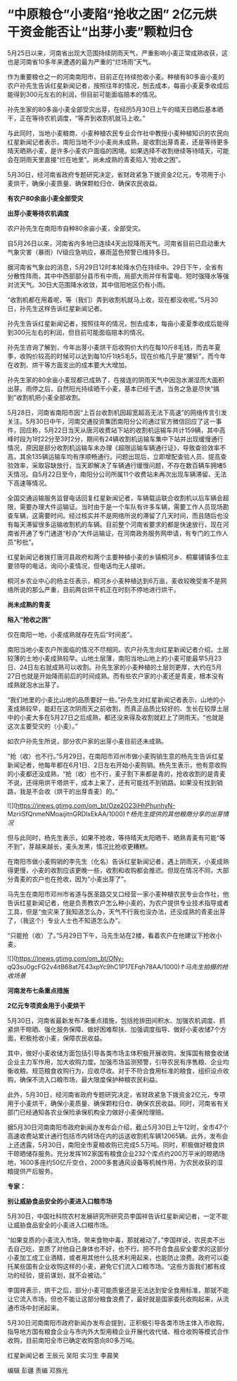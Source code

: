 # “中原粮仓”小麦陷“抢收之困” 2亿元烘干资金能否让“出芽小麦”颗粒归仓

5月25日以来，河南省出现大范围持续阴雨天气，严重影响小麦正常成熟收获，这也是河南省10多年来遭遇的最为严重的“烂场雨”天气。

作为重要粮仓之一的河南南阳市，目前正在持续抢收小麦。种植有80多亩小麦的农户孙先生告诉红星新闻记者，按照往年的情况，刨去成本，每亩小麦夏季收成后能得到300元左右的利润，但目前可能面临赔本的情况。

孙先生家的80多亩小麦全部受灾出芽，在经历5月30日上午的晴天日晒后基本晒干，正在等待农机调度，“等弄到收割机就马上收。”

与此同时，当地小麦粮商、小麦种植农民专业合作社中教授小麦种植知识的农民向红星新闻记者表示，南阳当地不少小麦尚未成熟，是收割出芽青麦，还是等待更多晴天晒熟小麦，是许多小麦农户面临的困境。如果选择不收割继续等待晴天，可能会在阴雨天里直接“烂在地里”。尚未成熟的青麦陷入“抢收之困”。

5月30日，经河南省政府专题研究决定，省财政紧急下拨资金2亿元，专项用于小麦烘干，确保小麦质量、确保颗粒归仓、确保农民收益。

**有农户80余亩小麦全部受灾**

**出芽小麦等待农机调度**

农户孙先生在南阳市自种80余亩小麦，全部受灾。

自5月26日以来，河南省内多地已连续4天出现降雨天气。河南省目前已启动重大气象灾害（暴雨）Ⅳ级应急响应，暴雨蓝色预警已维持多日。

据河南省气象台的消息，5月29日12时本轮降水仍在持续中。29日下午，全省有分散性阵雨，其中中西部部分县市有中雨，局部大雨并伴有雷电、短时强降水等强对流天气。30日大范围降水收敛，其中信阳地区仍有小雨。

“收割机都在用着呢，等（我们）弄到收割机就马上收，现在都没收呢。”5月30日，孙先生这样告诉红星新闻记者。

孙先生告诉红星新闻记者，按照往年的情况，刨去成本，每亩小麦夏季收成后能得到300元左右的利润，但目前可能面临赔本的情况。

孙先生咨询了解到，今年出芽小麦烘干后收购价大约在每10斤8毛钱，而去年夏季，收购价较高的时候可以达到每10斤1块5毛5，现在价格几乎是“腰斩”，而今年在收割、烘干等方面支出的成本要大大增加。

孙先生家的80余亩小麦现都已成熟了，在接连的阴雨天气中因泡水潮湿而大面积出芽。雨停之后，自然阳光持续晒干小麦，基本已经干透，当务之急是尽快“搞到”收割机把小麦全部收割。

5月28日，河南省南阳市因“上百台收割机因超宽超高无法下高速”的网络传言引发关注。5月30日中午，河南交通投资集团南阳分公司通过官方微信回应了这一事件，回应称，5月22日当天从唐河收费站下站的收割机运输车共计159辆，其中高峰时段为1时22分至3时2分，期间有24辆收割机运输车集中下站并出现缓慢通行情况，原因是部分收割机运输车未办理《超限运输车辆通行证》，导致查验效率不高，其余135辆运输车均有序顺畅通行。问题出现后，立即增配查验人员、提高查验效率，采取容缺放行，当天即解决了车辆通行缓慢问题，不存在数百辆车拥堵5天情况。自5月22日至今，南阳分公司所属11个收费站未再次出现车辆滞留、无法下高速等情况。

全国交通运输服务监督电话回复红星新闻记者，车辆载运联合收割机以后车辆会超限，需要办理大件运输证。当时由于是一个车队有许多车辆，需要工作人员现场勘查车辆，这需要时间。经过核实并不是网络所说的滞留了几天时间，而且随后也没有每天滞留很多运输收割机的车辆。目前整个河南省要求的都是快速放行，现在河南省开通了专门通道“秒办”大件运输证，在河南政务服务网申请，有专门的工作人员“秒批”。

红星新闻记者拨打唐河县政府和两个主要种植小麦的乡镇桐河乡、桐寨铺镇多位主要领导的电话，询问小麦情况，但电话均无人接听。

桐河乡农业中心的杨主任表示，桐河乡小麦种植达到6万亩，麦收较晚受害不是网络所说的那么严重，目前两台烘干机正在时刻不停地进行烘干。

**尚未成熟的青麦**

**陷入“抢收之困”**

仅在南阳一地，小麦成熟就存在先后“时间差”。

南阳当地小麦农户所面临的情况不尽相同。农户孙先生向红星新闻记者介绍，土层较薄的土地小麦成熟较早。山地土层薄，南阳当地山地上的小麦可能最早5月23日、24日左右就成熟可以收割。孙先生家的小麦种植的土层则更厚，大约在5月27日也就是开始降雨前后的时间成熟。而有些农户家的小麦还是青麦，根本没有成熟就泡水出芽了。

“我们地里的小麦比山地的品质要好一些。”孙先生对红星新闻记者表示，山地的小麦成熟较早，能赶在这次阴雨天之前收割，而真正品质比较好的、生长在较厚土层中的小麦大多在5月27日之后成熟，都还没来得及收割就赶上了阴雨天。“也就是这次主要受灾的（小麦）。”

如农户孙先生所说，部分农户家的出芽小麦目前还未成熟。

“抢（收）也不行。”5月29日，在南阳市邓州市做小麦购销生意的杨先生告诉红星新闻记者，他每年都在6月1日、2日左右开始小麦购销。杨先生表示，他有意收购的小麦都还没成熟，“抢（收）也不行，麦子割下来都是青的，抢收收割的是青麦不说，还得用烘干塔烘干，成本上来了，还有可能找不到销路。如果没有找到销路，我是不会收（烘干的出芽青麦）的。”

![](https://inews.gtimg.com/om_bt/Oze2O23iHhPhunhyN-
MzriiSfQnmeNMoaijitnGRDIxEkAA/1000)_↑杨先生提供的其他粮商分享的出芽情况_

但与此同时，杨先生表示，如果不抢收，等待晴天太阳晒干、晒熟青麦有可能“等不到”，芽越来越长，麦头发黑，情况比抢收更糟糕。

在南阳市做小麦购销的李先生（化名）告诉红星新闻记者，遇上阴雨天，小麦成熟得更慢，小麦的收割应该更晚一些，收割和收购都会推迟。但现在情况不同，大部分青麦的农户也在抢收，因为“小麦出芽了”。

马先生在南阳市邓州市省道与医圣路交叉口经营一家小麦种植农民专业合作社，他告诉红星新闻记者，他是负责教农户怎么种小麦的，为农户提供专业技术指导或者工具，但是“虫灾来了我知道怎么办，天气不行我也没办法，还没成熟的青麦出芽了，（我这个）专业人士也不知道怎么办”。

“只能抢（收）了。”5月29日下午，马先生站在2楼，看着农户在他建议下抢收小麦。

![](https://inews.gtimg.com/om_bt/ONy-
qQ3su0gcFG2v4itB68at7E43xpYc9hC1P17EFqh78AA/1000)_↑马先生拍摄的抢收场景_

**河南发布七条重点措施**

**2亿元专项资金用于小麦烘干**

5月30日，河南省最新发布7条重点措施，包括抢排田间积水、加强农机调度、抓紧烘干晾晒、强化服务保障、做好困难帮扶、加强调度指导、做好小麦收储7个方面，积极抢收小麦，保障农民收益。

其中，做好小麦收储方面包括引导各类市场主体积极开展收购，发挥国有粮食收储企业主力军作用，加大收购力度。加强市场监测预警，引导农民有序售粮、企业均衡收粮。规范粮食收购行为，应收尽收。对于不符合食用标准的粮食，组织设点收购，确保不流入口粮市场，最大限度保护种粮农民利益。

此外，5月30日，经河南省政府专题研究决定，省财政紧急下拨资金2亿元，专项用于小麦烘干，确保小麦质量、确保颗粒归仓、确保农民收益。同时，河南省有关部门已经通知各农业保险承保机构全力做好小麦保险理赔。

据5月30日河南南阳市政府新闻办发布会介绍，截止5月30日上午12时，全市47个高速收费站累计通行包括市内转场在内的运送收割机车辆12065辆。此外，发布会上还透露，5月30日，南阳全市夏粮收购已完成5.5万吨。同时，积极做好粮食烘干晾晒储存服务。充分发挥162家国有粮食企业232个库点约200万平米的晾晒场地，1600多座约50亿斤空仓，2000多套通风设备等机械作用，为农民收获的湿粮提供产后服务。

**专家：**

**别让威胁食品安全的小麦进入口粮市场**

5月30日，中国社科院农村发展研究所研究员李国祥告诉红星新闻记者，一定不能让威胁食品安全的小麦进入口粮市场。

“如果变质的小麦流入市场，带来食物中毒，那就被动了。”李国祥说，农民卖不出去自己吃，变质了对他自己身体也不好，也不行。把不符合食品安全要求的这部分小麦加工成工业酒精，或者用其他什么技术利用起来，也能防止浪费。政府可以委托某些国有企业收购这样的小麦，避免它们流入口粮市场。“这些方面我们都有成功的经验，提前谋划，就不会被动。”

李国祥表示，烘干之后，部分小麦可能质量还是无法达到安全食用标准，那就不能让它流入市场，但也不能让这部分粮食浪费了，最好就是国家委托收购起来，从流通市场中封闭起来。

5月30日河南南阳市政府新闻办发布会提到，正积极引导各类市场主体入市收购，指导地方国有粮食企业与市内外大型用粮企业开展代收代储、租仓收购等模式合作收购，目前南阳全市已确定收购意向80多万吨。

红星新闻记者 王辰元 吴阳 实习生 李晨笑

编辑 彭疆 责编 邓旆光

